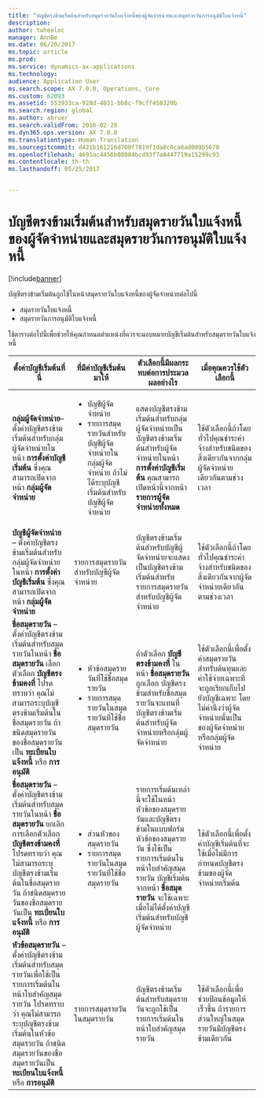 ```yaml
---
title: "บัญชีตรงข้ามเริ่มต้นสำหรับสมุดรายวันใบแจ้งหนี้ของผู้จัดจำหน่ายและสมุดรายวันการอนุมัติใบแจ้งหนี้"
description: 
author: twheeloc
manager: AnnBe
ms.date: 06/20/2017
ms.topic: article
ms.prod: 
ms.service: dynamics-ax-applications
ms.technology: 
audience: Application User
ms.search.scope: AX 7.0.0, Operations, Core
ms.custom: 62093
ms.assetid: 553933ca-928d-4031-bb8c-f9cff458320b
ms.search.region: global
ms.author: abruer
ms.search.validFrom: 2016-02-28
ms.dyn365.ops.version: AX 7.0.0
ms.translationtype: Human Translation
ms.sourcegitcommit: d421b161216d700f7819f1da8c0ca8ad089b5670
ms.openlocfilehash: 4691ac4456b08084bcd93f7a8447719a15299c93
ms.contentlocale: th-th
ms.lasthandoff: 05/25/2017


---
```


# <a name="default-offset-accounts-for-vendor-invoice-journals-and-invoice-approval-journals"></a>บัญชีตรงข้ามเริ่มต้นสำหรับสมุดรายวันใบแจ้งหนี้ของผู้จัดจำหน่ายและสมุดรายวันการอนุมัติใบแจ้งหนี้

[!include[banner](../includes/banner.md)]




บัญชีตรงข้ามเริ่มต้นถูกใช้ในหน้าสมุดรายวันใบแจ้งหนี้ของผู้จัดจำหน่ายต่อไปนี้

-   สมุดรายวันใบแจ้งหนี้
-   สมุดรายวันการอนุมัติใบแจ้งหนี้

ใช้ตารางต่อไปนี้เพื่อช่วยให้คุณกำหนดตำแหน่งที่ควรจะมอบหมายบัญชีเริ่มต้นสำหรับสมุดรายวันใบแจ้งหนี้

<table>
<colgroup>
<col width="25%" />
<col width="25%" />
<col width="25%" />
<col width="25%" />
</colgroup>
<thead>
<tr class="header">
<th>ตั้งค่าบัญชีเริ่มต้นที่นี่</th>
<th>ที่มีค่าบัญชีเริ่มต้นมาให้</th>
<th>ตัวเลือกนี้มีผลกระทบต่อการประมวลผลอย่างไร</th>
<th>เมื่อคุณควรใช้ตัวเลือกนี้</th>
</tr>
</thead>
<tbody>
<tr class="odd">
<td><strong>กลุ่มผู้จัดจำหน่าย</strong>– ตั้งค่าบัญชีตรงข้ามเริ่มต้นสำหรับกลุ่มผู้จัดจำหน่ายในหน้า <strong>การตั้งค่าบัญชีเริ่มต้น</strong> ซึ่งคุณสามารถเปิดจากหน้า <strong>กลุ่มผู้จัดจำหน่าย</strong></td>
<td><ul>
<li>บัญชีผู้จัดจำหน่าย</li>
<li>รายการสมุดรายวันสำหรับบัญชีผู้จัดจำหน่ายในกลุ่มผู้จัดจำหน่าย ถ้าไม่ได้ระบุบัญชีเริ่มต้นสำหรับบัญชีผู้จัดจำหน่าย</li>
</ul></td>
<td>แสดงบัญชีตรงข้ามเริ่มต้นสำหรับกลุ่มผู้จัดจำหน่ายเป็นบัญชีตรงข้ามเริ่มต้นสำหรับผู้จัดจำหน่ายในหน้า <strong>การตั้งค่าบัญชีเริ่มต้น</strong> คุณสามารถเปิดหน้านี้จากหน้า <strong>รายการผู้จัดจำหน่ายทั้งหมด</strong></td>
<td>ใช้ตัวเลือกนี้ถ้าโดยทั่วไปคุณชำระค่าจ้างสำหรับชนิดของสิ่งเดียวกันจากกลุ่มผู้จัดจำหน่ายเดียวกันตามช่วงเวลา</td>
</tr>
<tr class="even">
<td><strong>บัญชีผู้จัดจำหน่าย</strong> – ตั้งค่าบัญชีตรงข้ามเริ่มต้นสำหรับกลุ่มผู้จัดจำหน่ายในหน้า <strong>การตั้งค่าบัญชีเริ่มต้น</strong> ซึ่งคุณสามารถเปิดจากหน้า <strong>กลุ่มผู้จัดจำหน่าย</strong></td>
<td>รายการสมุดรายวันสำหรับบัญชีผู้จัดจำหน่าย</td>
<td>บัญชีตรงข้ามเริ่มต้นสำหรับบัญชีผู้จัดจำหน่ายจะแสดงเป็นบัญชีตรงข้ามเริ่มต้นสำหรับรายการสมุดรายวันสำหรับบัญชีผู้จัดจำหน่าย</td>
<td>ใช้ตัวเลือกนี้ถ้าโดยทั่วไปคุณชำระค่าจ้างสำหรับชนิดของสิ่งเดียวกันจากผู้จัดจำหน่ายเดียวกันตามช่วงเวลา</td>
</tr>
<tr class="odd">
<td><strong>ชื่อสมุดรายวัน</strong> – ตั้งค่าบัญชีตรงข้ามเริ่มต้นสำหรับสมุดรายวันในหน้า <strong>ชื่อสมุดรายวัน</strong> เลือกตัวเลือก <strong>บัญชีตรงข้ามคงที่</strong> โปรดทราบว่า คุณไม่สามารถระบุบัญชีตรงข้ามเริ่มต้นในชื่อสมุดรายวัน ถ้าชนิดสมุดรายวันของชื่อสมุดรายวันเป็น <strong>ทะเบียนใบแจ้งหนี้</strong> หรือ <strong>การอนุมัติ</strong></td>
<td><ul>
<li>หัวข้อสมุดรายวันที่ใช้ชื่อสมุดรายวัน</li>
<li>รายการสมุดรายวันในสมุดรายวันที่ใช้ชื่อสมุดรายวัน</li>
</ul></td>
<td>ถ้าตัวเลือก <strong>บัญชีตรงข้ามคงที่</strong> ในหน้า <strong>ชื่อสมุดรายวัน</strong> ถูกเลือก บัญชีตรงข้ามสำหรับชื่อสมุดรายวันจะแทนที่บัญชีตรงข้ามเริ่มต้นสำหรับผู้จัดจำหน่ายหรือกลุ่มผู้จัดจำหน่าย</td>
<td>ใช้ตัวเลือกนี้เพื่อตั้งค่าสมุดรายวันสำหรับต้นทุนและค่าใช้จ่ายเฉพาะที่จะถูกเรียกเก็บไปยังบัญชีเฉพาะ โดยไม่คำนึงว่าผู้จัดจำหน่ายนั้นเป็นของผู้จัดจำหน่ายหรือกลุ่มผู้จัดจำหน่าย</td>
</tr>
<tr class="even">
<td><strong>ชื่อสมุดรายวัน</strong> – ตั้งค่าบัญชีตรงข้ามเริ่มต้นสำหรับสมุดรายวันในหน้า <strong>ชื่อสมุดรายวัน</strong> ยกเลิกการเลือกตัวเลือก <strong>บัญชีตรงข้ามคงที่</strong> โปรดทราบว่า คุณไม่สามารถระบุบัญชีตรงข้ามเริ่มต้นในชื่อสมุดรายวัน ถ้าชนิดสมุดรายวันของชื่อสมุดรายวันเป็น <strong>ทะเบียนใบแจ้งหนี้</strong> หรือ <strong>การอนุมัติ</strong></td>
<td><ul>
<li>ส่วนหัวของสมุดรายวัน</li>
<li>รายการสมุดรายวันในสมุดรายวันที่ใช้ชื่อสมุดรายวัน</li>
</ul></td>
<td>รายการเริ่มต้นเหล่านี้จะใช้ในหน้าหัวข้อของสมุดรายวันและบัญชีตรงข้ามในแบบฟอร์มหัวข้อของสมุดรายวัน ซึ่งใช้เป็นรายการเริ่มต้นในหน้าใบสำคัญสมุดรายวัน บัญชีเริ่มต้นจากหน้า <strong>ชื่อสมุดรายวัน </strong>จะใช้เฉพาะเมื่อไม่ได้ตั้งค่าบัญชีเริ่มต้นสำหรับบัญชีผู้จัดจำหน่าย</td>
<td>ใช้ตัวเลือกนี้เพื่อตั้งค่าบัญชีเริ่มต้นที่จะใช้เมื่อไม่มีการกำหนดบัญชีตรงข้ามของผู้จัดจำหน่ายเริ่มต้น</td>
</tr>
<tr class="odd">
<td><strong>หัวข้อสมุดรายวัน</strong> – ตั้งค่าบัญชีตรงข้ามเริ่มต้นสำหรับสมุดรายวันเพื่อใช้เป็นรายการเริ่มต้นในหน้าใบสำคัญสมุดรายวัน โปรดทราบว่า คุณไม่สามารถระบุบัญชีตรงข้ามเริ่มต้นในหัวข้อสมุดรายวัน ถ้าชนิดสมุดรายวันของชื่อสมุดรายวันเป็น <strong>ทะเบียนใบแจ้งหนี้</strong> หรือ <strong>การอนุมัติ</strong></td>
<td>รายการสมุดรายวันในสมุดรายวัน</td>
<td>บัญชีตรงข้ามเริ่มต้นสำหรับสมุดรายวันจะถูกใช้เป็นรายการเริ่มต้นในหน้าใบสำคัญสมุดรายวัน</td>
<td>ใช้ตัวเลือกนี้เพื่อช่วยป้อนข้อมูลให้เร็วขึ้น ถ้ารายการส่วนใหญ่ในสมุดรายวันมีบัญชีตรงข้ามเดียวกัน</td>
</tr>
</tbody>
</table>






